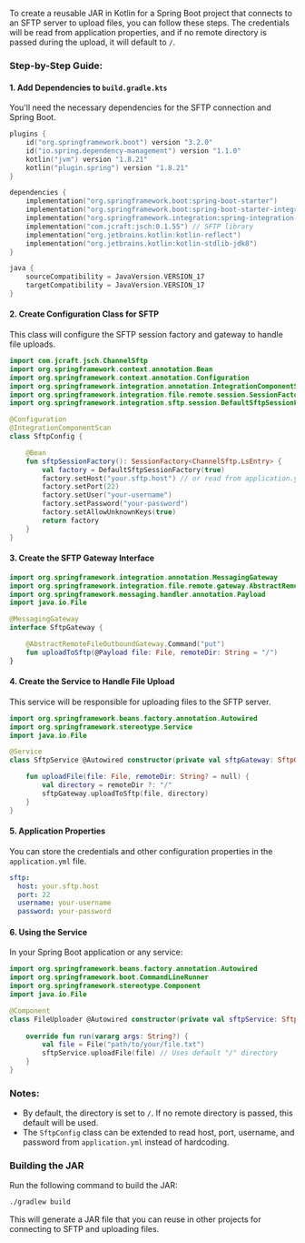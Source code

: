 To create a reusable JAR in Kotlin for a Spring Boot project that connects to an SFTP server to upload files, you can follow these steps. The credentials will be read from application properties, and if no remote directory is passed during the upload, it will default to `/`.

### Step-by-Step Guide:

#### 1. Add Dependencies to `build.gradle.kts`
You'll need the necessary dependencies for the SFTP connection and Spring Boot.

```kotlin
plugins {
    id("org.springframework.boot") version "3.2.0"
    id("io.spring.dependency-management") version "1.1.0"
    kotlin("jvm") version "1.8.21"
    kotlin("plugin.spring") version "1.8.21"
}

dependencies {
    implementation("org.springframework.boot:spring-boot-starter")
    implementation("org.springframework.boot:spring-boot-starter-integration")
    implementation("org.springframework.integration:spring-integration-sftp")
    implementation("com.jcraft:jsch:0.1.55") // SFTP library
    implementation("org.jetbrains.kotlin:kotlin-reflect")
    implementation("org.jetbrains.kotlin:kotlin-stdlib-jdk8")
}

java {
    sourceCompatibility = JavaVersion.VERSION_17
    targetCompatibility = JavaVersion.VERSION_17
}
```

#### 2. Create Configuration Class for SFTP
This class will configure the SFTP session factory and gateway to handle file uploads.

```kotlin
import com.jcraft.jsch.ChannelSftp
import org.springframework.context.annotation.Bean
import org.springframework.context.annotation.Configuration
import org.springframework.integration.annotation.IntegrationComponentScan
import org.springframework.integration.file.remote.session.SessionFactory
import org.springframework.integration.sftp.session.DefaultSftpSessionFactory

@Configuration
@IntegrationComponentScan
class SftpConfig {

    @Bean
    fun sftpSessionFactory(): SessionFactory<ChannelSftp.LsEntry> {
        val factory = DefaultSftpSessionFactory(true)
        factory.setHost("your.sftp.host") // or read from application.yml
        factory.setPort(22)
        factory.setUser("your-username")
        factory.setPassword("your-password")
        factory.setAllowUnknownKeys(true)
        return factory
    }
}
```

#### 3. Create the SFTP Gateway Interface

```kotlin
import org.springframework.integration.annotation.MessagingGateway
import org.springframework.integration.file.remote.gateway.AbstractRemoteFileOutboundGateway
import org.springframework.messaging.handler.annotation.Payload
import java.io.File

@MessagingGateway
interface SftpGateway {

    @AbstractRemoteFileOutboundGateway.Command("put")
    fun uploadToSftp(@Payload file: File, remoteDir: String = "/")
}
```

#### 4. Create the Service to Handle File Upload
This service will be responsible for uploading files to the SFTP server.

```kotlin
import org.springframework.beans.factory.annotation.Autowired
import org.springframework.stereotype.Service
import java.io.File

@Service
class SftpService @Autowired constructor(private val sftpGateway: SftpGateway) {

    fun uploadFile(file: File, remoteDir: String? = null) {
        val directory = remoteDir ?: "/"
        sftpGateway.uploadToSftp(file, directory)
    }
}
```

#### 5. Application Properties
You can store the credentials and other configuration properties in the `application.yml` file.

```yaml
sftp:
  host: your.sftp.host
  port: 22
  username: your-username
  password: your-password
```

#### 6. Using the Service

In your Spring Boot application or any service:

```kotlin
import org.springframework.beans.factory.annotation.Autowired
import org.springframework.boot.CommandLineRunner
import org.springframework.stereotype.Component
import java.io.File

@Component
class FileUploader @Autowired constructor(private val sftpService: SftpService) : CommandLineRunner {
    
    override fun run(vararg args: String?) {
        val file = File("path/to/your/file.txt")
        sftpService.uploadFile(file) // Uses default "/" directory
    }
}
```

### Notes:
- By default, the directory is set to `/`. If no remote directory is passed, this default will be used.
- The `SftpConfig` class can be extended to read host, port, username, and password from `application.yml` instead of hardcoding.

### Building the JAR

Run the following command to build the JAR:

```bash
./gradlew build
```

This will generate a JAR file that you can reuse in other projects for connecting to SFTP and uploading files.
